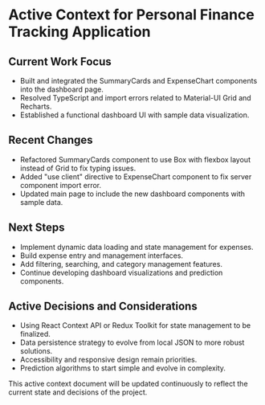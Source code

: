 # Active Context for Personal Finance Tracking Application

## Current Work Focus
- Built and integrated the SummaryCards and ExpenseChart components into the dashboard page.
- Resolved TypeScript and import errors related to Material-UI Grid and Recharts.
- Established a functional dashboard UI with sample data visualization.

## Recent Changes
- Refactored SummaryCards component to use Box with flexbox layout instead of Grid to fix typing issues.
- Added "use client" directive to ExpenseChart component to fix server component import error.
- Updated main page to include the new dashboard components with sample data.

## Next Steps
- Implement dynamic data loading and state management for expenses.
- Build expense entry and management interfaces.
- Add filtering, searching, and category management features.
- Continue developing dashboard visualizations and prediction components.

## Active Decisions and Considerations
- Using React Context API or Redux Toolkit for state management to be finalized.
- Data persistence strategy to evolve from local JSON to more robust solutions.
- Accessibility and responsive design remain priorities.
- Prediction algorithms to start simple and evolve in complexity.

This active context document will be updated continuously to reflect the current state and decisions of the project.
